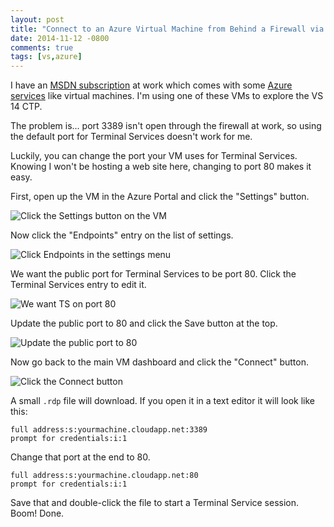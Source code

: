 ```yaml
---
layout: post
title: "Connect to an Azure Virtual Machine from Behind a Firewall via Terminal Services"
date: 2014-11-12 -0800
comments: true
tags: [vs,azure]
---
```

I have an [MSDN subscription](http://msdn.microsoft.com/subscriptions) at work which comes with some [Azure services](http://azure.microsoft.com/) like virtual machines. I'm using one of these VMs to explore the VS 14 CTP.

The problem is... port 3389 isn't open through the firewall at work, so using the default port for Terminal Services doesn't work for me.

Luckily, you can change the port your VM uses for Terminal Services. Knowing I won't be hosting a web site here, changing to port 80 makes it easy.

First, open up the VM in the Azure Portal and click the "Settings" button.

![Click the Settings button on the VM](https://hyqi8g.dm2302.livefilestore.com/y2p9LGKSacOK8Ki8GUvZU2u7Vk2TfTUXotbudx6XcwjYNIShDbcZOVDnJjx-QwfGLZ5NIbSQ8_mAAKZN7YaQVj0zurd3ta65LhAEDVoCA8LIEI/20141112_vmmain.png?psid=1)

Now click the "Endpoints" entry on the list of settings.

![Click Endpoints in the settings menu](https://hyqi8g.dm2302.livefilestore.com/y2p2d5LE5VZCdMRQrDlCvXeEnjypuSpP9Tl3JL5EwrTBLQ6g4xVNT1CHHxj3UA5pY6sFsR8QRLWV0Na1jZ0yn2BPt6VMzLIeXbIqRDjrPnWDw0/20141112_vmsettings.png?psid=1)

We want the public port for Terminal Services to be port 80. Click the Terminal Services entry to edit it.

![We want TS on port 80](https://hyqi8g.dm2302.livefilestore.com/y2pPSzf9czWE9XAmmiXuRVOXNDW1jOH7A6hstd9cjeYw1Ojd5qkwECiyuxrtNuqyjIok6ux8U-YPOiE6wAkjWxC0IYNXyMSTAFSIo3_umEz0CQ/20141112_vmendpoints.png?psid=1)

Update the public port to 80 and click the Save button at the top.

![Update the public port to 80](https://hyqi8g.dm2302.livefilestore.com/y2piD3d38m-CVs_T27f2_YRWmrdrHbktdK-cyeQHAwycMR03oq7xOqARpJfOCT2YzpBvZKELVxpRPxfAq-d5ESTpXkSlvOV-2vdRQmNt0vBdqE/20141112_vmendpointedit.png?psid=1)

Now go back to the main VM dashboard and click the "Connect" button.

![Click the Connect button](https://hyqi8g.dm2302.livefilestore.com/y2pqggLjvtJOpy5nA-dAvEkgLpUZVDtK0zda10baDwM0xJXyxjKSwWAgrTuNSbeiLzpUBl3d78u30YN47QuzgF68n0LnqM4wYO-2sgsTVXkiys/20141112_vmconnect.png?psid=1)

A small <code>.rdp</code> file will download. If you open it in a text editor it will look like this:

    full address:s:yourmachine.cloudapp.net:3389
    prompt for credentials:i:1

Change that port at the end to 80.

    full address:s:yourmachine.cloudapp.net:80
    prompt for credentials:i:1

Save that and double-click the file to start a Terminal Service session. Boom! Done.